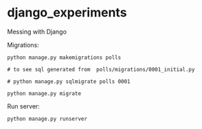 # django_experiments
Messing with Django

Migrations:

```python manage.py makemigrations polls```

```# to see sql generated from  polls/migrations/0001_initial.py```

```# python manage.py sqlmigrate polls 0001```

```python manage.py migrate```

 Run server:
 
```python manage.py runserver```


